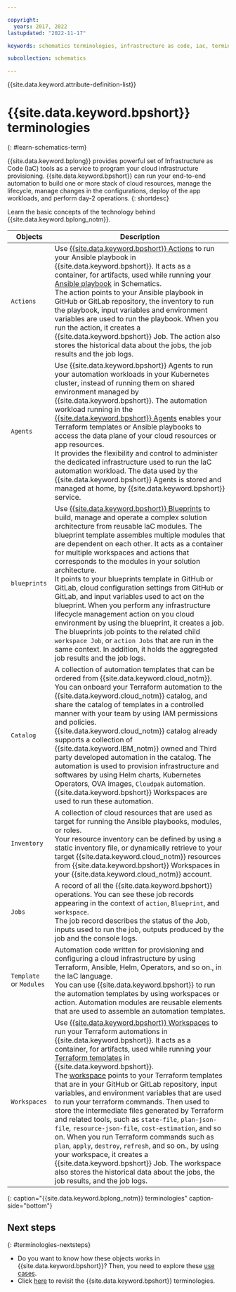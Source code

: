 ```yaml
---

copyright:
  years: 2017, 2022
lastupdated: "2022-11-17"

keywords: schematics terminologies, infrastructure as code, iac, terminologies, terminology 

subcollection: schematics

---
```


{{site.data.keyword.attribute-definition-list}}

# {{site.data.keyword.bpshort}} terminologies
{: #learn-schematics-term} 

{{site.data.keyword.bplong}} provides powerful set of Infrastructure as Code (IaC) tools as a service to program your cloud infrastructure provisioning. {{site.data.keyword.bpshort}} can run your end-to-end automation to build one or more stack of cloud resources, manage the lifecycle, manage changes in the configurations, deploy of the app workloads, and perform day-2 operations.
{: shortdesc}

Learn the basic concepts of the technology behind {{site.data.keyword.bplong_notm}}.

| Objects | Description |
| --- | --- |
| `Actions` | Use [{{site.data.keyword.bpshort}} Actions](/docs/schematics?topic=schematics-action-setup) to run your Ansible playbook in {{site.data.keyword.bpshort}}. It acts as a container, for artifacts, used while running your [Ansible playbook](/docs/schematics?topic=schematics-getting-started-ansible) in Schematics. </br> The action points to your Ansible playbook in GitHub or GitLab repository, the inventory to run the playbook, input variables and environment variables are used to run the playbook. When you run the action, it creates a {{site.data.keyword.bpshort}} Job. The action also stores the historical data about the jobs, the job results and the job logs. |
| `Agents`| Use {{site.data.keyword.bpshort}} Agents to run your automation workloads in your Kubernetes cluster, instead of running them on shared environment managed by {{site.data.keyword.bpshort}}. The automation workload running in the [{{site.data.keyword.bpshort}} Agents](/docs/schematics?topic=schematics-agents-intro) enables your Terraform templates or Ansible playbooks to access the data plane of your cloud resources or app resources.</br> It provides the flexibility and control to administer the dedicated infrastructure used to run the IaC automation workload. The data used by the {{site.data.keyword.bpshort}} Agents is stored and managed at home, by {{site.data.keyword.bpshort}} service. |
| `blueprints`| Use [{{site.data.keyword.bpshort}} Blueprints](/docs/schematics?topic=schematics-blueprint-intro) to build, manage and operate a complex solution architecture from reusable IaC modules. The blueprint template assembles multiple modules that are dependent on each other. It acts as a container for multiple workspaces and actions that corresponds to the modules in your solution architecture. </br> It points to your blueprints template in GitHub or GitLab, cloud configuration settings from GitHub or GitLab, and input variables used to act on the blueprint. When you perform any infrastructure lifecycle management action on you cloud environment by using the blueprint, it creates a job. The blueprints job points to the related child `workspace Job`, or `action Jobs` that are run in the same context. In addition, it holds the aggregated job results and the job logs. |
| `Catalog` | A collection of automation templates that can be ordered from {{site.data.keyword.cloud_notm}}. You can onboard your Terraform automation to the {{site.data.keyword.cloud_notm}} catalog, and share the catalog of templates in a controlled manner with your team by using IAM permissions and policies. </br>{{site.data.keyword.cloud_notm}} catalog already supports a collection of {{site.data.keyword.IBM_notm}} owned and Third party developed automation in the catalog. The automation is used to provision infrastructure and softwares by using Helm charts, Kubernetes Operators, OVA images, `Cloudpak` automation. {{site.data.keyword.bpshort}} Workspaces are used to run these automation.|
| `Inventory` | A collection of cloud resources that are used as target for running the Ansible playbooks, modules, or roles. </br> Your resource inventory can be defined by using a static inventory file, or dynamically retrieve to your target {{site.data.keyword.cloud_notm}} resources from {{site.data.keyword.bpshort}} Workspaces in your {{site.data.keyword.cloud_notm}} account.|
| `Jobs` | A record of all the {{site.data.keyword.bpshort}} operations. You can see these job records appearing in the context of `action`, `Blueprint`, and `workspace`. </br>The job record describes the status of the Job, inputs used to run the job, outputs produced by the job and the console logs.|
| `Template` or `Modules` | Automation code written for provisioning and configuring a cloud infrastructure by using Terraform, Ansible, Helm, Operators, and so on., in the IaC language. </br> You can use {{site.data.keyword.bpshort}} to run the automation templates by using workspaces or action. Automation modules are reusable elements that are used to assemble an automation templates. |
| `Workspaces` | Use [{{site.data.keyword.bpshort}} Workspaces](/docs/schematics?topic=schematics-workspace-setup) to run your Terraform automations in {{site.data.keyword.bpshort}}. It acts as a container, for artifacts, used while running your [Terraform templates](/docs/schematics?topic=schematics-create-tf-config) in {{site.data.keyword.bpshort}}. </br>The [workspace](/docs/schematics?topic=schematics-workspace-setup#create-workspace_ui) points to your Terraform templates that are in your GitHub or GitLab repository, input variables, and environment variables that are used to run your terraform commands. Then used to store the intermediate files generated by Terraform and related tools, such as `state-file`, `plan-json-file`, `resource-json-file`, `cost-estimation`, and so on. When you run Terraform commands such as `plan`, `apply`, `destroy`, `refresh`, and so on., by using your workspace, it creates a {{site.data.keyword.bpshort}} Job. The workspace also stores the historical data about the jobs, the job results, and the job logs. |
{: caption="{{site.data.keyword.bplong_notm}} terminologies" caption-side="bottom"}



## Next steps
{: #terminologies-nextsteps}

- Do you want to know how these objects works in {{site.data.keyword.bpshort}}? Then, you need to explore these [use cases](/docs/schematics?topic=schematics-how-it-works).
- Click [here](/docs/schematics?topic=schematics-learn-schematics-term) to revisit the {{site.data.keyword.bpshort}} terminologies.
